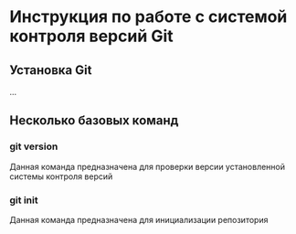 # Инструкция по работе с системой контроля версий Git

## Установка Git
...

## Несколько базовых команд

### git version

Данная команда  предназначена для проверки версии установленной системы контроля версий

### git init

Данная команда предназначена для инициализации репозитория

###